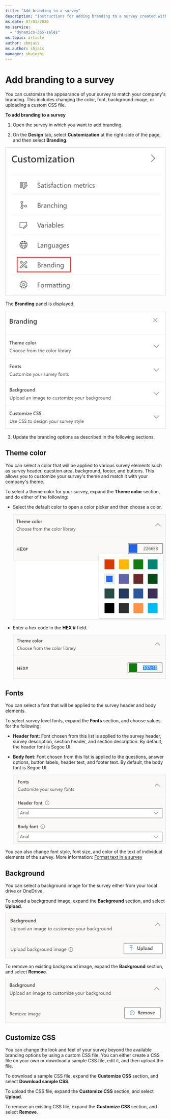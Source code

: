 ```yaml
---
title: "Add branding to a survey"
description: "Instructions for adding branding to a survey created with Customer Voice."
ms.date: 07/01/2020
ms.service:
  - "dynamics-365-sales"
ms.topic: article
author: sbmjais
ms.author: shjais
manager: shujoshi
---
```


# Add branding to a survey

You can customize the appearance of your survey to match your company's branding. This includes changing the color, font, background image, or uploading a custom CSS file.

**To add branding to a survey**

1. Open the survey in which you want to add branding.

2. On the **Design** tab, select **Customization** at the right-side of the page, and then select **Branding**.

  ![Branding menu item](media/branding-button.png "Branding menu item")

  The **Branding** panel is displayed.

  ![Branding panel](media/branding-panel.png "Branding panel")

3. Update the branding options as described in the following sections.

## Theme color

You can select a color that will be applied to various survey elements such as survey header, question area, background, footer, and buttons. This allows you to customize your survey's theme and match it with your company's theme.

To select a theme color for your survey, expand the **Theme color** section, and do either of the following:

- Select the default color to open a color picker and then choose a color.

  ![Choose a color from color picker](media/color-picker.png "Choose a color from color picker")

- Enter a hex code in the **HEX #** field.

  ![Enter HEX code](media/hex-code.png "Enter HEX code")

## Fonts

You can select a font that will be applied to the survey header and body elements.

To select survey level fonts, expand the **Fonts** section, and choose values for the following:

- **Header font**: Font chosen from this list is applied to the survey header, survey description, section header, and section description. By default, the header font is Segoe UI.

- **Body font**: Font chosen from this list is applied to the questions, answer options, button labels, header text, and footer text. By default, the body font is Segoe UI.

  ![Choose fonts for your survey](media/theme-fonts.png "Choose fonts for your survey")

You can also change font style, font size, and color of the text of individual elements of the survey. More information: [Format text in a survey](survey-text-format.md)

## Background

You can select a background image for the survey either from your local drive or OneDrive.

<!-- Shubham: Mention image limitations, like size, type, etc. -->

To upload a background image, expand the **Background** section, and select **Upload**.

![Upload background image](media/upload-background-image.png "Upload background image")

To remove an existing background image, expand the **Background** section, and select **Remove**.

![Remove background image](media/remove-background-image.png "Remove background image")

## Customize CSS

You can change the look and feel of your survey beyond the available branding options by using a custom CSS file. You can either create a CSS file on your own or download a sample CSS file, edit it, and then upload the file.

To download a sample CSS file, expand the **Customize CSS** section, and select **Download sample CSS**.

To upload the CSS file, expand the **Customize CSS** section, and select **Upload**.

To remove an existing CSS file, expand the **Customize CSS** section, and select **Remove**.